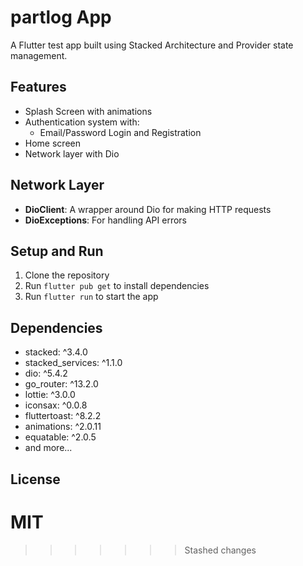 # partlog App

A Flutter test app built using Stacked Architecture and Provider state management.

## Features

- Splash Screen with animations
- Authentication system with:
  - Email/Password Login and Registration
- Home screen 
- Network layer with Dio

## Network Layer

- **DioClient**: A wrapper around Dio for making HTTP requests
- **DioExceptions**: For handling API errors

## Setup and Run

1. Clone the repository
2. Run `flutter pub get` to install dependencies
3. Run `flutter run` to start the app

## Dependencies

- stacked: ^3.4.0
- stacked_services: ^1.1.0
- dio: ^5.4.2
- go_router: ^13.2.0
- lottie: ^3.0.0
- iconsax: ^0.0.8
- fluttertoast: ^8.2.2
- animations: ^2.0.11
- equatable: ^2.0.5
- and more...

## License

MIT
=======
>>>>>>> Stashed changes
